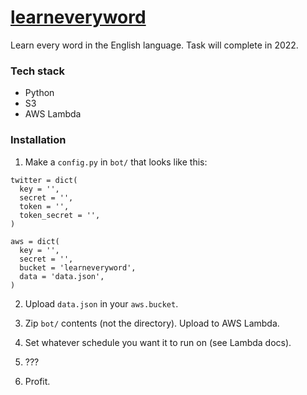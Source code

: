 # [learneveryword](https://twitter.com/learneveryword)

Learn every word in the English language. Task will complete in 2022.

### Tech stack

- Python
- S3
- AWS Lambda

### Installation

1. Make a `config.py` in `bot/` that looks like this:

```
twitter = dict(
  key = '',
  secret = '',
  token = '',
  token_secret = '',
)

aws = dict(
  key = '',
  secret = '',
  bucket = 'learneveryword',
  data = 'data.json',
)
```

2. Upload `data.json` in your `aws.bucket`.

3. Zip `bot/` contents (not the directory). Upload to AWS Lambda.

4. Set whatever schedule you want it to run on (see Lambda docs).

5. ???

6. Profit.

